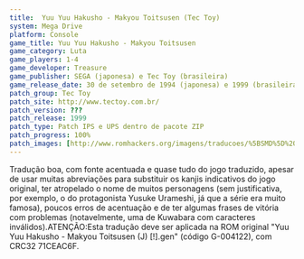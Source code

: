 ```yaml
---
title:  Yuu Yuu Hakusho - Makyou Toitsusen (Tec Toy)
system: Mega Drive
platform: Console
game_title: Yuu Yuu Hakusho - Makyou Toitsusen
game_category: Luta
game_players: 1-4
game_developer: Treasure
game_publisher: SEGA (japonesa) e Tec Toy (brasileira)
game_release_date: 30 de setembro de 1994 (japonesa) e 1999 (brasileira)
patch_group: Tec Toy
patch_site: http://www.tectoy.com.br/
patch_version: ???
patch_release: 1999
patch_type: Patch IPS e UPS dentro de pacote ZIP
patch_progress: 100%
patch_images: [http://www.romhackers.org/imagens/traducoes/%5BSMD%5D%20Yuu%20Yuu%20Hakusho%20-%20Makyou%20Toitsusen%20-%20Tec%20Toy%20-%201.png,http://www.romhackers.org/imagens/traducoes/%5BSMD%5D%20Yuu%20Yuu%20Hakusho%20-%20Makyou%20Toitsusen%20-%20Tec%20Toy%20-%202.png,http://www.romhackers.org/imagens/traducoes/%5BSMD%5D%20Yuu%20Yuu%20Hakusho%20-%20Makyou%20Toitsusen%20-%20Tec%20Toy%20-%203.png]
---
```

Tradução boa, com fonte acentuada e quase tudo do jogo traduzido, apesar de usar muitas abreviações para substituir os kanjis indicativos do jogo original, ter atropelado o nome de muitos personagens (sem justificativa, por exemplo, o do protagonista Yusuke Urameshi, já que a série era muito famosa), poucos erros de acentuação e de ter algumas frases de vitória com problemas (notavelmente, uma de Kuwabara com caracteres inválidos).ATENÇÃO:Esta tradução deve ser aplicada na ROM original "Yuu Yuu Hakusho - Makyou Toitsusen (J) [!].gen" (código G-004122), com CRC32 71CEAC6F.